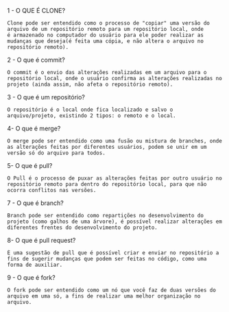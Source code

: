 1 - O QUE É CLONE?

    Clone pode ser entendido como o processo de "copiar" uma versão do arquivo de um repositório remoto para um repositório local, onde
    é armazenado no computador do usuário para ele poder realizar as mudanças que deseja(é feita uma cópia, e não altera o arquivo no repositório remoto).

2 - O que é commit?

    O commit é o envio das alterações realizadas em um arquivo para o repositório local, onde o usuário confirma as alterações realizadas no projeto (ainda assim, não afeta o repositório remoto).

3 - O que é um repositório?

    O repositório é o local onde fica localizado e salvo o arquivo/projeto, existindo 2 tipos: o remoto e o local.

4- O que é merge?

    O merge pode ser entendido como uma fusão ou mistura de branches, onde as alterações feitas por diferentes usuários, podem se unir em um versão só do arquivo para todos.

5- O que é pull?

    O Pull é o processo de puxar as alterações feitas por outro usuário no repositório remoto para dentro do repositório local, para que não ocorra conflitos nas versões.

7 - O que é branch?

    Branch pode ser entendido como repartições no desenvolvimento do projeto (como galhos de uma árvore), é possível realizar alterações em diferentes frentes do desenvolvimento do projeto.

8- O que é pull request?

    É uma sugestão de pull que é possível criar e enviar no repositório a fins de sugerir mudanças que podem ser feitas no código, como uma forma de auxiliar.

9 - O que é fork?

    O fork pode ser entendido como um nó que você faz de duas versões do arquivo em uma só, a fins de realizar uma melhor organização no arquivo.
